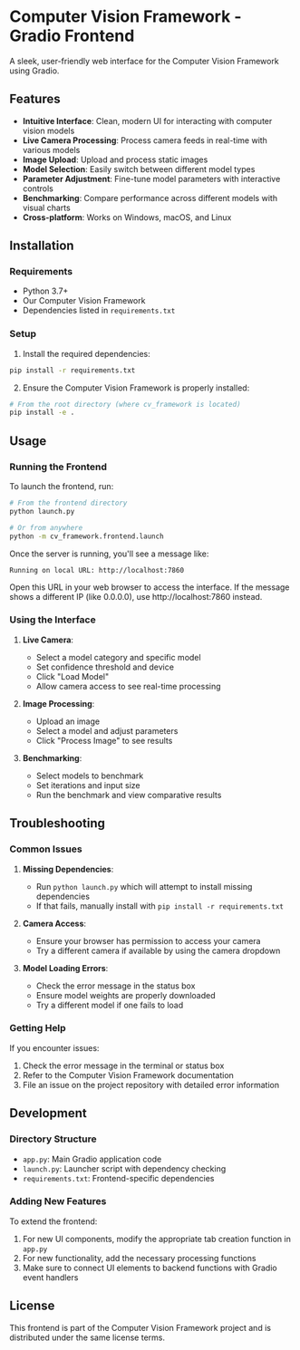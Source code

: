 # Computer Vision Framework - Gradio Frontend

A sleek, user-friendly web interface for the Computer Vision Framework using Gradio.

## Features

- **Intuitive Interface**: Clean, modern UI for interacting with computer vision models
- **Live Camera Processing**: Process camera feeds in real-time with various models
- **Image Upload**: Upload and process static images
- **Model Selection**: Easily switch between different model types
- **Parameter Adjustment**: Fine-tune model parameters with interactive controls
- **Benchmarking**: Compare performance across different models with visual charts
- **Cross-platform**: Works on Windows, macOS, and Linux

## Installation

### Requirements

- Python 3.7+
- Our Computer Vision Framework
- Dependencies listed in `requirements.txt`

### Setup

1. Install the required dependencies:

```bash
pip install -r requirements.txt
```

2. Ensure the Computer Vision Framework is properly installed:

```bash
# From the root directory (where cv_framework is located)
pip install -e .
```

## Usage

### Running the Frontend

To launch the frontend, run:

```bash
# From the frontend directory
python launch.py

# Or from anywhere
python -m cv_framework.frontend.launch
```

Once the server is running, you'll see a message like:
```
Running on local URL: http://localhost:7860
```

Open this URL in your web browser to access the interface. If the message shows a different IP (like 0.0.0.0), use http://localhost:7860 instead.

### Using the Interface

1. **Live Camera**:
   - Select a model category and specific model
   - Set confidence threshold and device
   - Click "Load Model"
   - Allow camera access to see real-time processing

2. **Image Processing**:
   - Upload an image
   - Select a model and adjust parameters
   - Click "Process Image" to see results

3. **Benchmarking**:
   - Select models to benchmark
   - Set iterations and input size
   - Run the benchmark and view comparative results

## Troubleshooting

### Common Issues

1. **Missing Dependencies**:
   - Run `python launch.py` which will attempt to install missing dependencies
   - If that fails, manually install with `pip install -r requirements.txt`

2. **Camera Access**:
   - Ensure your browser has permission to access your camera
   - Try a different camera if available by using the camera dropdown

3. **Model Loading Errors**:
   - Check the error message in the status box
   - Ensure model weights are properly downloaded
   - Try a different model if one fails to load

### Getting Help

If you encounter issues:
1. Check the error message in the terminal or status box
2. Refer to the Computer Vision Framework documentation
3. File an issue on the project repository with detailed error information

## Development

### Directory Structure

- `app.py`: Main Gradio application code
- `launch.py`: Launcher script with dependency checking
- `requirements.txt`: Frontend-specific dependencies

### Adding New Features

To extend the frontend:

1. For new UI components, modify the appropriate tab creation function in `app.py`
2. For new functionality, add the necessary processing functions
3. Make sure to connect UI elements to backend functions with Gradio event handlers

## License

This frontend is part of the Computer Vision Framework project and is distributed under the same license terms. 